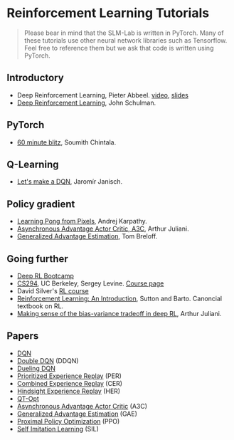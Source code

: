 # Reinforcement Learning Tutorials

>Please bear in mind that the SLM-Lab is written in PyTorch. Many of these tutorials use other neural network libraries such as Tensorflow. Feel free to reference them but we ask that code is written using PyTorch.

## Introductory

- Deep Reinforcement Learning, Pieter Abbeel. [video](https://www.youtube.com/watch?v=qaMdN6LS9rA), [slides](https://drive.google.com/file/d/0BxXI_RttTZAhVXBlMUVkQ1BVVDQ/view)
- [Deep Reinforcement Learning](https://www.youtube.com/watch?v=aUrX-rP_ss4), John Schulman.

## PyTorch

- [60 minute blitz](https://pytorch.org/tutorials/beginner/deep_learning_60min_blitz.html), Soumith Chintala.

## Q-Learning

- [Let's make a DQN](https://jaromiru.com/2016/09/27/lets-make-a-dqn-theory/), Jaromír Janisch.

## Policy gradient

- [Learning Pong from Pixels](http://karpathy.github.io/2016/05/31/rl/), Andrej Karpathy.
- [Asynchronous Advantage Actor Critic, A3C](https://medium.com/emergent-future/simple-reinforcement-learning-with-tensorflow-part-8-asynchronous-actor-critic-agents-a3c-c88f72a5e9f2), Arthur Juliani.
- [Generalized Advantage Estimation](http://www.breloff.com/DeepRL-OnlineGAE/), Tom Breloff.

## Going further

- [Deep RL Bootcamp](https://sites.google.com/view/deep-rl-bootcamp/lectures)
- [CS294](https://www.youtube.com/playlist?list=PLkFD6_40KJIznC9CDbVTjAF2oyt8_VAe3), UC Berkeley, Sergey Levine. [Course page](http://rail.eecs.berkeley.edu/deeprlcourse/)
- David Silver's [RL course](https://www.youtube.com/watch?v=2pWv7GOvuf0&t=17s)
- [Reinforcement Learning: An Introduction](http://incompleteideas.net/book/bookdraft2017nov5.pdf), Sutton and Barto. Canoncial textbook on RL.
- [Making sense of the bias-variance tradeoff in deep RL](https://medium.com/mlreview/making-sense-of-the-bias-variance-trade-off-in-deep-reinforcement-learning-79cf1e83d565), Arthur Juliani.

## Papers

- [DQN](https://arxiv.org/abs/1312.5602)
- [Double DQN](https://arxiv.org/abs/1509.06461) (DDQN)
- [Dueling DQN](https://arxiv.org/abs/1511.06581)
- [Prioritized Experience Replay](https://arxiv.org/abs/1511.05952) (PER)
- [Combined Experience Replay](https://arxiv.org/abs/1712.01275) (CER)
- [Hindsight Experience Replay](https://arxiv.org/abs/1707.01495) (HER)
- [QT-Opt](https://arxiv.org/abs/1806.10293)
- [Asynchronous Advantage Actor Critic](https://arxiv.org/abs/1602.01783) (A3C)
- [Generalized Advantage Estimation](https://arxiv.org/abs/1506.02438) (GAE)
- [Proximal Policy Optimization](https://arxiv.org/abs/1707.06347) (PPO)
- [Self Imitation Learning](https://arxiv.org/abs/1806.05635) (SIL)
